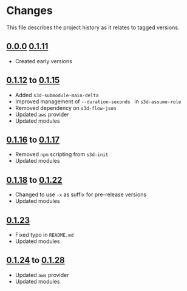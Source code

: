 # Changes
This file describes the project history as it relates to tagged versions.

## [0.0.0](.) [0.1.11](.)
- Created early versions

## [0.1.12](.) to [0.1.15](.)
- Added `s3d-submodule-main-delta`
- Improved management of `--duration-seconds ` in `s3d-assume-role`
- Removed dependency on `s3d-flow-json`
- Updated `aws` provider
- Updated modules

## [0.1.16](.) to [0.1.17](.)
- Removed `npm` scripting from `s3d-init`
- Updated modules

## [0.1.18](.) to [0.1.22](.)
- Changed to use `-x` as suffix for pre-release versions
- Updated modules

## [0.1.23](.)
- Fixed typo in `README.md`
- Updated modules

## [0.1.24](.) to [0.1.28](.)
- Updated `aws` provider
- Updated modules
